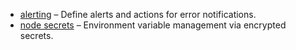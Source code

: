 - [alerting](./alerting) – Define alerts and actions for error notifications.
- [node secrets](./node-secrets) – Environment variable management via encrypted secrets.
